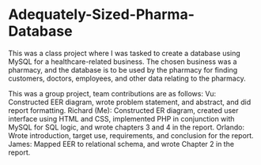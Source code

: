 # Adequately-Sized-Pharma-Database
This was a class project where I was tasked to create a database using MySQL for a healthcare-related business. The chosen business was a pharmacy, and the database is to be used by the pharmacy for finding customers, doctors, employees, and other data relating to the pharmacy. 

This was a group project, team contributions are as follows:
  Vu: Constructed EER diagram, wrote problem statement, and abstract, and did report formatting.
  Richard (Me): Constructed ER diagram, created user interface using HTML and CSS, implemented PHP in conjunction with MySQL for SQL logic, and wrote chapters 3 and 4 in the report. 
  Orlando: Wrote introduction, target use, requirements, and conclusion for the report.
  James: Mapped EER to relational schema, and wrote Chapter 2 in the report.
